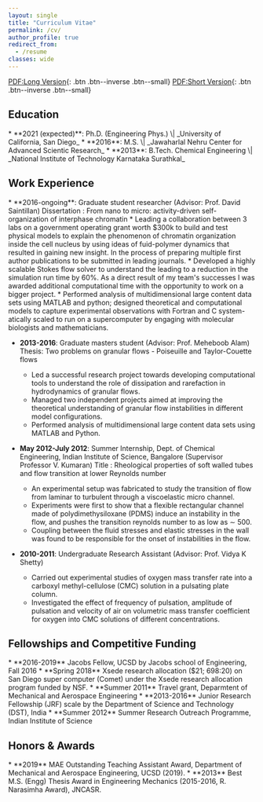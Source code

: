 ```yaml
---
layout: single
title: "Curriculum Vitae"
permalink: /cv/
author_profile: true
redirect_from:
  - /resume
classes: wide
---
```


[PDF:Long Version](https://drive.google.com/file/d/1s6ccny89q8tg4Hj5qP1Q1OtdMJnd4mTE/view?usp=sharing){: .btn .btn--inverse .btn--small}
[PDF:Short Version](https://drive.google.com/file/d/1hjJ0VRdVcbvRIReMXvFxUTnfQsKfcGz6/view?usp=sharing){: .btn .btn--inverse .btn--small}

<h2>Education</h2>
* **2021 (expected)**: Ph.D. (Engineering Phys.) \| _University of California, San Diego_
* **2016**: M.S. \| _Jawaharlal Nehru Center for Advanced Scientic Research_
* **2013**: B.Tech. Chemical Engineering \| _National Institute of Technology Karnataka Surathkal_

<h2>Work Experience</h2>
* **2016-ongoing**: Graduate student researcher (Advisor: Prof. David Saintillan)
  Dissertation : From nano to micro: activity-driven self-organization of interphase chromatin
  * Leading a collaboration between 3 labs on a government operating grant worth $300k to build and
test physical models to explain the phenomenon of chromatin organization inside the cell nucleus by
using ideas of fuid-polymer dynamics that resulted in gaining new insight. In the process of preparing
multiple first author publications to be submitted in leading journals.
  * Developed a highly scalable Stokes flow solver to understand the leading to a reduction in the simulation
run time by 60%. As a direct result of my team's successes I was awarded additional computational
time with the opportunity to work on a bigger project.
  * Performed analysis of multidimensional large content data sets using MATLAB and python; designed
theoretical and computational models to capture experimental observations with Fortran and C system-
atically scaled to run on a supercomputer by engaging with molecular biologists and mathematicians.

* **2013-2016**: Graduate masters student (Advisor: Prof. Meheboob Alam)
 Thesis: Two problems on granular flows - Poiseuille and Taylor-Couette flows
  * Led a successful research project towards developing computational tools to understand the role of
dissipation and rarefaction in hydrodynamics of granular flows.
  * Managed two independent projects aimed at improving the theoretical understanding of granular 
flow instabilities in different model configurations.
  * Performed analysis of multidimensional large content data sets using MATLAB and Python.

* **May 2012-July 2012**: Summer Internship, Dept. of Chemical Engineering, Indian Institute of Science, Bangalore (Supervisor Professor V. Kumaran)
 Title : Rheological properties of soft walled tubes and flow transition at lower Reynolds number
  * An experimental setup was fabricated to study the transition of flow from laminar to turbulent through a viscoelastic micro channel.
  * Experiments were first to show that a flexible rectangular channel made of polydimethysiloxane (PDMS)
induce an instability in the flow, and pushes the transition reynolds number to as low as ∼ 500.
  * Coupling between the fluid stresses and elastic stresses in the wall was found to be responsible for the
onset of instabilities in the flow.
* **2010-2011**: Undergraduate Research Assistant (Advisor: Prof. Vidya K Shetty)
  * Carried out experimental studies of oxygen mass transfer rate into a carboxyl methyl-cellulose (CMC)
solution in a pulsating plate column.
  * Investigated the effect of frequency of pulsation, amplitude of pulsation and velocity of air on volumetric
mass transfer coefficient for oxygen into CMC solutions of different concentrations.

<h2>Fellowships and Competitive Funding</h2>
* **2016-2019**     Jacobs Fellow, UCSD by Jacobs school of Engineering, Fall 2016
* **Spring 2018**   Xsede research allocation ($21; 698:20) on San Diego super computer (Comet) under the Xsede
research allocation program funded by NSF.
* **Summer 2011**   Travel grant, Deparmtent of Mechanical and Aerospace Engineering
* **2013-2016** Junior Research Fellowship (JRF) scale by the Department of Science and Technology (DST), India
* **Summer 2012** Summer Research Outreach Programme, Indian Institute of Science

<h2>Honors & Awards</h2>
* **2019**  MAE Outstanding Teaching Assistant Award, Department of Mechanical and Aerospace Engineering, UCSD (2019).
* **2013**  Best M.S. (Engg) Thesis Award in Engineering Mechanics (2015-2016, R. Narasimha Award), JNCASR.
